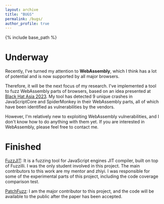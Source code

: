 ```yaml
---
layout: archive
title: "BUGS"
permalink: /bugs/
author_profile: true
---
```


{% include base_path %}

Underway
======
Recently, I've turned my attention to **WebAssembly**, which I think has a lot of potential and is now supported by all major browsers. 

Therefore, it will be the next focus of my research. I've implemented a tool to fuzz WebAssembly parts of browsers, based on an idea presented at [Black Hat Asia 2023](https://www.blackhat.com/asia-23/briefings/schedule/#attacking-the-webassembly-compiler-of-webkit-30926). 
My tool has detected 9 unique crashes in JavaScriptCore and SpiderMonkey in their WebAssembly parts, all of which have been identified as vulnerabilities by the vendors. 

However, I'm relatively new to exploiting WebAssembly vulnerabilities, and I don't know how to do anything with them yet. If you are interested in WebAssembly, please feel free to contact me.

Finished
======
[FuzzJIT](https://github.com/SpaceNaN/fuzzjit): It is a fuzzing tool for JavaScript engines JIT compiler, built on top of Fuzzilli. I was the only student involved in this project. The main contributors to this work are my mentor and zhiyi. I was responsible for some of the experimental parts of this project, including the code coverage comparison test.

[PatchFuzz](https://github.com/marckwei/patchFuzz): I am the major contributor to this project, and the code will be available to the public after the paper has been accepted.